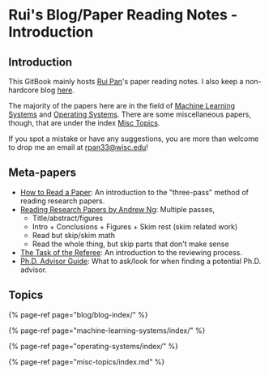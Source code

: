 # Rui's Blog/Paper Reading Notes - Introduction

## Introduction

This GitBook mainly hosts [Rui Pan](https://ruipan.xyz)'s paper reading notes. I also keep a non-hardcore blog [here](blog/blog-index/).

The majority of the papers here are in the field of [Machine Learning Systems](machine-learning-systems/index/) and [Operating Systems](operating-systems/index/). There are some miscellaneous papers, though, that are under the index [Misc Topics](misc-topics/index.md).

If you spot a mistake or have any suggestions, you are more than welcome to drop me an email at rpan33@wisc.edu!

## Meta-papers

* [How to Read a Paper](http://pages.cs.wisc.edu/~akella/CS740/S12/740-Papers/paper-reading-keshav.pdf): An introduction to the "three-pass" method of reading research papers.
* [Reading Research Papers by Andrew Ng](https://www.youtube.com/watch?v=733m6qBH-jI&ab_channel=stanfordonline): Multiple passes,
  * Title/abstract/figures
  * Intro + Conclusions + Figures + Skim rest \(skim related work\)
  * Read but skip/skim math
  * Read the whole thing, but skip parts that don't make sense
* [The Task of the Referee](https://www.cs.utexas.edu/users/mckinley/notes/reviewing-smith.pdf): An introduction to the reviewing process.
* [Ph.D. Advisor Guide](https://weihao97.github.io/files/Get-Advisor.pdf): What to ask/look for when finding a potential Ph.D. advisor.

## Topics

{% page-ref page="blog/blog-index/" %}

{% page-ref page="machine-learning-systems/index/" %}

{% page-ref page="operating-systems/index/" %}

{% page-ref page="misc-topics/index.md" %}


